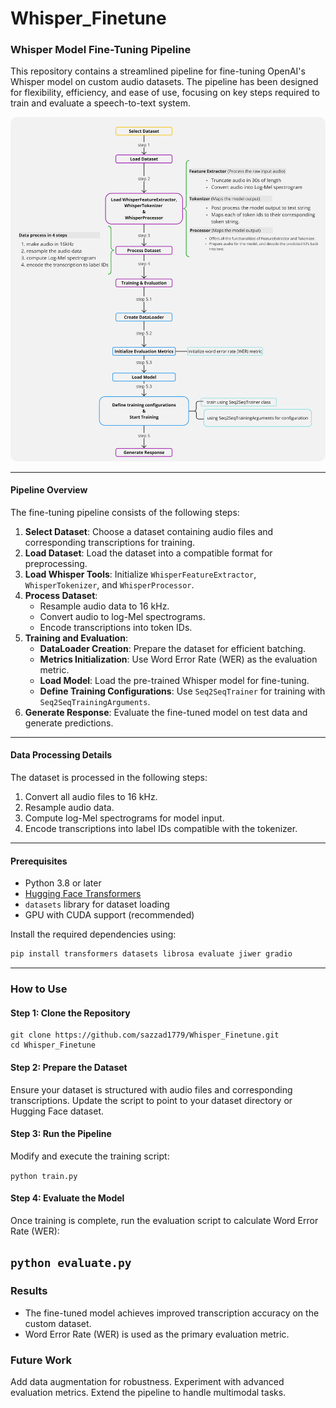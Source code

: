 <h1>Whisper_Finetune</h1>

### Whisper Model Fine-Tuning Pipeline

This repository contains a streamlined pipeline for fine-tuning OpenAI's Whisper model on custom audio datasets. The pipeline has been designed for flexibility, efficiency, and ease of use, focusing on key steps required to train and evaluate a speech-to-text system.

<img src="assets/whisper.jpg" alt="Whisper_Finetune steps" width="600" style="border-radius: 10px;" />

---

#### Pipeline Overview

The fine-tuning pipeline consists of the following steps:

1. **Select Dataset**: Choose a dataset containing audio files and corresponding transcriptions for training.
2. **Load Dataset**: Load the dataset into a compatible format for preprocessing.
3. **Load Whisper Tools**: Initialize `WhisperFeatureExtractor`, `WhisperTokenizer`, and `WhisperProcessor`.
4. **Process Dataset**:
   - Resample audio data to 16 kHz.
   - Convert audio to log-Mel spectrograms.
   - Encode transcriptions into token IDs.
5. **Training and Evaluation**:
   - **DataLoader Creation**: Prepare the dataset for efficient batching.
   - **Metrics Initialization**: Use Word Error Rate (WER) as the evaluation metric.
   - **Load Model**: Load the pre-trained Whisper model for fine-tuning.
   - **Define Training Configurations**: Use `Seq2SeqTrainer` for training with `Seq2SeqTrainingArguments`.
6. **Generate Response**: Evaluate the fine-tuned model on test data and generate predictions.

---

#### Data Processing Details

The dataset is processed in the following steps:
1. Convert all audio files to 16 kHz.
2. Resample audio data.
3. Compute log-Mel spectrograms for model input.
4. Encode transcriptions into label IDs compatible with the tokenizer.

---

#### Prerequisites

- Python 3.8 or later
- [Hugging Face Transformers](https://huggingface.co/transformers/)
- `datasets` library for dataset loading
- GPU with CUDA support (recommended)

Install the required dependencies using:

```bash
pip install transformers datasets librosa evaluate jiwer gradio
```

---
### How to Use
#### Step 1: Clone the Repository
```
git clone https://github.com/sazzad1779/Whisper_Finetune.git
cd Whisper_Finetune
```
#### Step 2: Prepare the Dataset
Ensure your dataset is structured with audio files and corresponding transcriptions. Update the script to point to your dataset directory or Hugging Face dataset.

#### Step 3: Run the Pipeline
Modify and execute the training script:

``
python train.py
``
#### Step 4: Evaluate the Model
Once training is complete, run the evaluation script to calculate Word Error Rate (WER):

``
python evaluate.py
``
---
### Results
- The fine-tuned model achieves improved transcription accuracy on the custom dataset.
- Word Error Rate (WER) is used as the primary evaluation metric.
### Future Work
Add data augmentation for robustness.
Experiment with advanced evaluation metrics.
Extend the pipeline to handle multimodal tasks.

